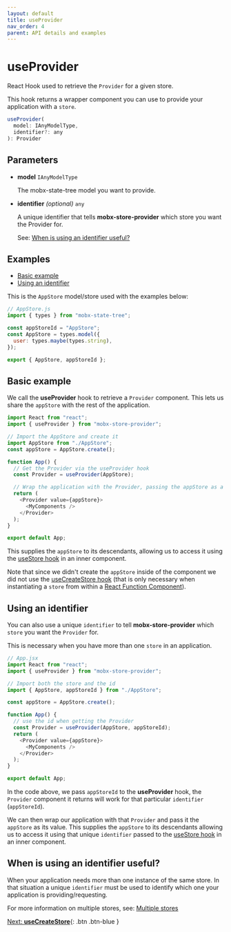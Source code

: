 ```yaml
---
layout: default
title: useProvider
nav_order: 4
parent: API details and examples
---
```


# useProvider

React Hook used to retrieve the `Provider` for a given store.

This hook returns a wrapper component you can use to provide your application with a `store`.

```javascript
useProvider(
  model: IAnyModelType,
  identifier?: any
): Provider
```

## Parameters

- **model** `IAnyModelType`

  The mobx-state-tree model you want to provide.

- **identifier** _(optional)_ `any`

  A unique identifier that tells **mobx-store-provider** which store you want the Provider for.

  See: [When is using an identifier useful?](#when-is-using-an-identifier-useful)

## Examples

- [Basic example](#basic-example)
- [Using an identifier](#using-an-identifier)

This is the `AppStore` model/store used with the examples below:

```javascript
// AppStore.js
import { types } from "mobx-state-tree";

const appStoreId = "AppStore";
const AppStore = types.model({
  user: types.maybe(types.string),
});

export { AppStore, appStoreId };
```

## Basic example

We call the **useProvider** hook to retrieve a `Provider` component. This lets us share the `appStore` with the rest of the application.

```javascript
import React from "react";
import { useProvider } from "mobx-store-provider";

// Import the AppStore and create it
import AppStore from "./AppStore";
const appStore = AppStore.create();

function App() {
  // Get the Provider via the useProvider hook
  const Provider = useProvider(AppStore);

  // Wrap the application with the Provider, passing the appStore as a value
  return (
    <Provider value={appStore}>
      <MyComponents />
    </Provider>
  );
}

export default App;
```

This supplies the `appStore` to its descendants, allowing us to access it using the [useStore hook](/api/useStore) in an inner component.

Note that since we didn't create the `appStore` inside of the component we did not use the [useCreateStore hook](/api/useCreateStore) (that is only necessary when instantiating a `store` from within a [React Function Component](https://www.robinwieruch.de/react-function-component)).

## Using an identifier

You can also use a unique `identifier` to tell **mobx-store-provider** which `store` you want the `Provider` for.

This is necessary when you have more than one `store` in an application.

```javascript
// App.jsx
import React from "react";
import { useProvider } from "mobx-store-provider";

// Import both the store and the id
import { AppStore, appStoreId } from "./AppStore";

const appStore = AppStore.create();

function App() {
  // use the id when getting the Provider
  const Provider = useProvider(AppStore, appStoreId);
  return (
    <Provider value={appStore}>
      <MyComponents />
    </Provider>
  );
}

export default App;
```

In the code above, we pass `appStoreId` to the **useProvider** hook, the `Provider` component it returns will work for that particular `identifier` (`appStoreId`).

We can then wrap our application with that `Provider` and pass it the `appStore` as its value. This supplies the `appStore` to its descendants allowing us to access it using that unique `identifier` passed to the [useStore hook](/api/useStore) in an inner component.

## When is using an identifier useful?

When your application needs more than one instance of the same store. In that situation a unique `identifier` must be used to identify which one your application is providing/requesting.

For more information on multiple stores, see: [Multiple stores](/multiple-stores)

[Next: **useCreateStore**](/api/useCreateStore){: .btn .btn-blue }
